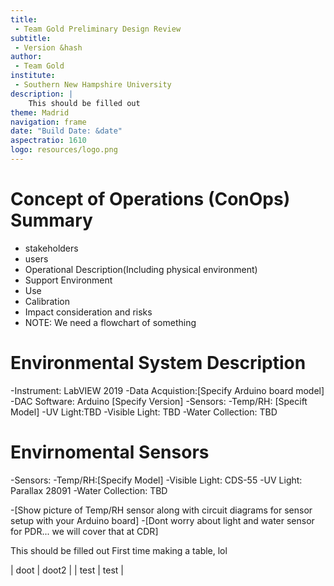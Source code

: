```yaml
---
title:
 - Team Gold Preliminary Design Review
subtitle:
 - Version &hash
author:
 - Team Gold
institute:
 - Southern New Hampshire University
description: |
    This should be filled out
theme: Madrid
navigation: frame
date: "Build Date: &date"
aspectratio: 1610
logo: resources/logo.png
---
```


# Concept of Operations (ConOps) Summary

 - stakeholders
 - users
 - Operational Description(Including physical environment)
 - Support Environment
 - Use
 - Calibration
 - Impact consideration and risks
 - NOTE: We need a flowchart of something


# Environmental System Description

-Instrument: LabVIEW 2019
-Data Acquistion:[Specify Arduino board model]
-DAC Software: Arduino [Specify Version]
-Sensors:
	-Temp/RH: [Specift Model]
	-UV Light:TBD
	-Visible Light: TBD
	-Water Collection: TBD

# Envirnomental Sensors

-Sensors:
	-Temp/RH:[Specify Model]
	-Visible Light: CDS-55
	-UV Light: Parallax 28091
	-Water Collection: TBD


-[Show picture of Temp/RH sensor along with circuit diagrams for sensor setup with your Arduino board]
-[Dont worry about light and water sensor for PDR... we will cover that at CDR]

This should be filled out
First time making a table, lol

| doot | doot2 |
| test | test  |
